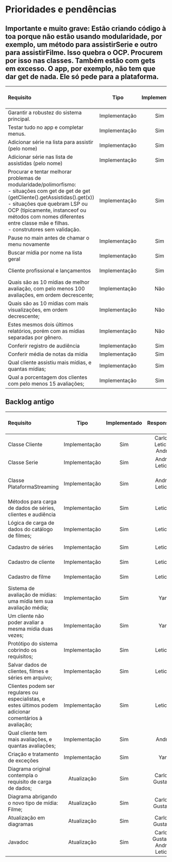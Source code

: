 # Prioridades e pendências

## **Importante e muito grave:** Estão criando código à toa porque não estão usando modularidade, por exemplo, um método para assistirSerie e outro para assistirFilme. Isso quebra o OCP. Procurem por isso nas classes. Também estão com gets em excesso. O app, por exemplo, não tem que dar get de nada. Ele só pede para a plataforma.

| Requisito                                                                                                                                                                                                                                                                                                    |     Tipo      | Implementado |   Responsavel    | Tester  | Passou no Teste? | Funciona no App? |
| :----------------------------------------------------------------------------------------------------------------------------------------------------------------------------------------------------------------------------------------------------------------------------------------------------------- | :-----------: | :----------: | :--------------: | ------- | :--------------: | :--------------: |
| Garantir a robustez do sistema principal.                                                                                                                                                                                                                                                                    | Implementação |     Sim      |      Andre       | Andre   |       Sim        |       Sim        |
| Testar tudo no app e completar menus.                                                                                                                                                                                                                                                                        | Implementação |     Sim      |      Andre       | Andre   |       Sim        |       Sim        |
| Adicionar série na lista para assistir (pelo nome)                                                                                                                                                                                                                                                           | Implementação |     Sim      |      Andre       | Andre   |       Sim        |       Sim        |
| Adicionar série nas lista de assistidas (pelo nome)                                                                                                                                                                                                                                                          | Implementação |     Sim      |      Andre       | Andre   |       Sim        |       Sim        |
| Procurar e tentar melhorar problemas de modularidade/polimorfismo:<br> - situações com get de get de get (getCliente().getAssistidas().get(x))<br> - situações que quebram LSP ou OCP (tipicamente, instanceof ou métodos com nomes diferentes entre classe mãe e filhas. <br> - construtores sem validação. | Implementação |     Sim      |       Yan        | Andre   |       Sim        |       Sim        |
| Pause no main antes de chamar o menu novamente                                                                                                                                                                                                                                                               | Implementação |     Sim      |       Lott       | Andre   |       Sim        |       Sim        |
| Buscar mídia por nome na lista geral                                                                                                                                                                                                                                                                         | Implementação |     Sim      |       Lott       | Andre   |       Sim        |       Sim        |
| Cliente profissional e lançamentos                                                                                                                                                                                                                                                                           | Implementação |     Sim      | Gustavo, Leticia | Andre   |       Sim        |       Sim        |
| Quais são as 10 mídias de melhor avaliação, com pelo menos 100 avaliações, em ordem decrescente;                                                                                                                                                                                                             | Implementação |     Não      |     Gustavo      | Gustavo |       Não        |       Não        |
| Quais são as 10 mídias com mais visualizações, em ordem decrescente;                                                                                                                                                                                                                                         | Implementação |     Não      |     Gustavo      | Gustavo |       Não        |       Não        |
| Estes mesmos dois últimos relatórios, porém com as mídias separadas por gênero.                                                                                                                                                                                                                              | Implementação |     Não      |     Gustavo      | Gustavo |       Não        |       Não        |
| Conferir registro de audiência                                                                                                                                                                                                                                                                               | Implementação |     Sim      |      Carlos      | Carlos  |       Sim        |       Sim        |
| Conferir média de notas da mídia                                                                                                                                                                                                                                                                             | Implementação |     Sim      |      Carlos      | Carlos  |       Sim        |       Sim        |
| Qual cliente assistiu mais mídias, e quantas mídias;                                                                                                                                                                                                                                                         | Implementação |     Sim      |      Carlos      | Carlos  |       Sim        |       Sim        |
| Qual a porcentagem dos clientes com pelo menos 15 avaliações;                                                                                                                                                                                                                                                | Implementação |     Sim      |      Carlos      | Carlos  |       Sim        |       Sim        |

## Backlog antigo

| Requisito                                                                                               |     Tipo      | Implementado |           Responsavel           | Tester                          | Passou no Teste? | Funciona no App? |
| :------------------------------------------------------------------------------------------------------ | :-----------: | :----------: | :-----------------------------: | ------------------------------- | :--------------: | :--------------: |
| Classe Cliente                                                                                          | Implementação |     Sim      |     Carlos, Leticia, Andre      | Leticia, Andre, Yan             |       Sim        |       Sim        |
| Classe Serie                                                                                            | Implementação |     Sim      |         Andre, Leticia          | Andre, Leticia                  |       Sim        |       Sim        |
| Classe PlataformaStreaming                                                                              | Implementação |     Sim      |         Andre, Leticia          | Andre, Gustavo, Carlos, Leticia |       Sim        |       Sim        |
| Métodos para carga de dados de séries, clientes e audiência                                             | Implementação |     Sim      |             Leticia             | Gustavo                         |       Sim        |       Sim        |
| Lógica de carga de dados do catálogo de filmes;                                                         | Implementação |     Sim      |             Leticia             | Gustavo                         |       Sim        |       Sim        |
| Cadastro de séries                                                                                      | Implementação |     Sim      |             Leticia             | Gustavo, Carlos                 |       Sim        |       Sim        |
| Cadastro de cliente                                                                                     | Implementação |     Sim      |             Leticia             | Gustavo, Carlos                 |       Sim        |       Sim        |
| Cadastro de filme                                                                                       | Implementação |     Sim      |             Leticia             | Gustavo, Carlos                 |       Sim        |       Sim        |
| Sistema de avaliação de mídias: uma mídia tem sua avaliação média;                                      | Implementação |     Sim      |               Yan               | Andre                           |       Sim        |       Sim        |
| Um cliente não poder avaliar a mesma mídia duas vezes;                                                  | Implementação |     Sim      |               Yan               | Andre                           |       Sim        |       Sim        |
| Protótipo do sistema cobrindo os requisitos;                                                            | Implementação |     Sim      |             Leticia             | Andre                           |       Sim        |       Sim        |
| Salvar dados de clientes, filmes e séries em arquivo;                                                   | Implementação |     Sim      |             Leticia             | Andre                           |       Sim        |       Sim        |
| Clientes podem ser regulares ou especialistas, e estes últimos podem adicionar comentários à avaliação; | Implementação |     Sim      |             Leticia             | Carlos, Andre                   |       Sim        |       Sim        |
| Qual cliente tem mais avaliações, e quantas avaliações;                                                 | Implementação |     Sim      |              Andre              | Andre                           |       Sim        |       Sim        |
| Criação e tratamento de exceções                                                                        | Implementação |     Sim      |               Yan               | Andre                           |       Sim        |       Sim        |
| Diagrama original contempla o requisito de carga de dados;                                              |  Atualização  |     Sim      |         Carlos, Gustavo         |                                 |                  |                  |
| Diagrama abrigando o novo tipo de mídia: Filme;                                                         |  Atualização  |     Sim      |         Carlos, Gustavo         |                                 |                  |                  |
| Atualização em diagramas                                                                                |  Atualização  |     Sim      |         Carlos, Gustavo         |                                 |                  |                  |
| Javadoc                                                                                                 |  Atualização  |     Sim      | Carlos, Gustavo, Andre, Leticia |                                 |                  |                  |

    


